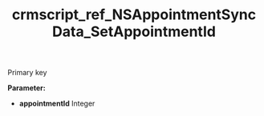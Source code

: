 ﻿---
title: crmscript_ref_NSAppointmentSyncData_SetAppointmentId
description: NSAppointmentSyncData.SetAppointmentId(Integer appointmentId)
intellisense: NSAppointmentSyncData.SetAppointmentId
keywords: NSAppointmentSyncData, GetAppointmentId
so.topic: reference
---

Primary key

**Parameter:** 
 - **appointmentId** Integer

